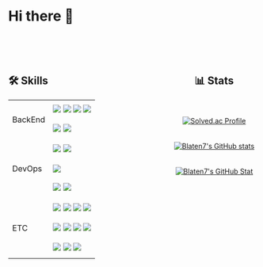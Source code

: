 <h1>Hi there 👋</h1><br><br><br>

<div style="display: flex; justify-content: space-between; align-items: flex-start;">
    <div style="width: 60%;">
        <h2>🛠️ Skills</h2>
        <table>
            <tr>
                <td rowspan="2" style="vertical-align: middle; height: 80px;">BackEnd</td>
                <td>
                    <img src="https://img.shields.io/badge/java-007396?style=for-the-badge&logo=java&logoColor=white">
                    <img src="https://img.shields.io/badge/springboot-6DB33F?style=for-the-badge&logo=springboot&logoColor=white">
                    <img src="https://img.shields.io/badge/spring%20data%20jpa-004225?style=for-the-badge&logo=spring&logoColor=white">
                    <img src="https://img.shields.io/badge/spring%20security-6DB33F?style=for-the-badge&logo=springsecurity&logoColor=white">
                </td>
            </tr>
            <tr>
                <td>
                    <img src="https://img.shields.io/badge/mybatis-DD0700?style=for-the-badge&logo=mybatis&logoColor=white">
                    <img src="https://img.shields.io/badge/gradle-02303A?style=for-the-badge&logo=gradle&logoColor=white">
                </td>
            </tr>
            <tr>
                <td rowspan="3" style="vertical-align: middle; height: 120px;">DevOps</td>
                <td>
                    <img src="https://img.shields.io/badge/mysql-4479A1?style=for-the-badge&logo=mysql&logoColor=white">
                    <img src="https://img.shields.io/badge/oracle-F80000?style=for-the-badge&logo=oracle&logoColor=white">
                </td>
            </tr>
            <tr>
                <td>
                    <img src="https://img.shields.io/badge/apache%20tomcat-F8DC75?style=for-the-badge&logo=apachetomcat&logoColor=white">
                </td>
            </tr>
            <tr>
                <td>
                    <img src="https://img.shields.io/badge/aws%20ec2-FF9900?style=for-the-badge&logo=amazonaws&logoColor=white">
                    <img src="https://img.shields.io/badge/ubuntu-E95420?style=for-the-badge&logo=ubuntu&logoColor=white">
                </td>
            </tr>
            <tr>
                <td rowspan="3" style="vertical-align: middle; height: 120px;">ETC</td>
                <td>
                    <img src="https://img.shields.io/badge/jsp-007396?style=for-the-badge&logo=eclipse&logoColor=white">
                    <img src="https://img.shields.io/badge/ajax-0078D7?style=for-the-badge&logo=microsoft&logoColor=white">
                    <img src="https://img.shields.io/badge/jquery-0769AD?style=for-the-badge&logo=jquery&logoColor=white">
                    <img src="https://img.shields.io/badge/jstl-333333?style=for-the-badge&logo=java&logoColor=white">
                </td>
            </tr>
            <tr>
                <td>
                    <img src="https://img.shields.io/badge/javascript-F7DF1E?style=for-the-badge&logo=javascript&logoColor=black">
                    <img src="https://img.shields.io/badge/html5-E34F26?style=for-the-badge&logo=html5&logoColor=white">
                    <img src="https://img.shields.io/badge/css3-1572B6?style=for-the-badge&logo=css3&logoColor=white">
                    <img src="https://img.shields.io/badge/react-61DAFB?style=for-the-badge&logo=react&logoColor=black">
                </td>
            </tr>
            <tr>
                <td>
                    <img src="https://img.shields.io/badge/hibernate-59666C?style=for-the-badge&logo=hibernate&logoColor=white">
                    <img src="https://img.shields.io/badge/thymeleaf-005F0F?style=for-the-badge&logo=thymeleaf&logoColor=white">
                    <img src="https://img.shields.io/badge/ibatis-DD0700?style=for-the-badge&logo=ibatis&logoColor=white">
                </td>
            </tr>
        </table>
    </div><br><br><br>
    <div style="width: 35%; text-align: center;">
        <h2>📊 Stats</h2><br><br>
        <a href="https://solved.ac/lasercannon/">
            <img src="http://mazassumnida.wtf/api/v2/generate_badge?boj=lasercannon" alt="Solved.ac Profile">
        </a><br><br><br>
        <a href="https://github.com/Blaten7/github-readme-stats">
            <img src="https://github-readme-stats.vercel.app/api?username=Blaten7&show_icons=true&theme=radical" alt="Blaten7's GitHub stats">
        </a><br><br><br>
        <a href="https://github.com/Blaten7/github-readme-stats">
            <img src="https://github-readme-stats.vercel.app/api/top-langs/?username=Blaten7" alt="Blaten7's GitHub Stat"></img>
        </a>
    </div>
</div>
